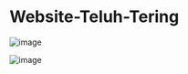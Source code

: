 # Website-Teluh-Tering

![image](https://user-images.githubusercontent.com/49858542/160261669-7ba5dfe0-dac1-4a5d-ae6c-174ac83b30d5.png)

![image](https://user-images.githubusercontent.com/49858542/160261713-8713d16e-3489-4277-ae96-1f81fe404912.png)
